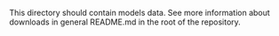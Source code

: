 This directory should contain models data. See more information about downloads in general README.md in the root of the repository.
